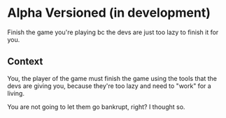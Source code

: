 # Alpha Versioned (in development)
Finish the game you're playing bc the devs are just too lazy to finish it for you.

## Context
You, the player of the game must finish the game using the tools that the devs are giving you, because they're too lazy and need to "work" for a living.

You are not going to let them go bankrupt, right? I thought so.

 
